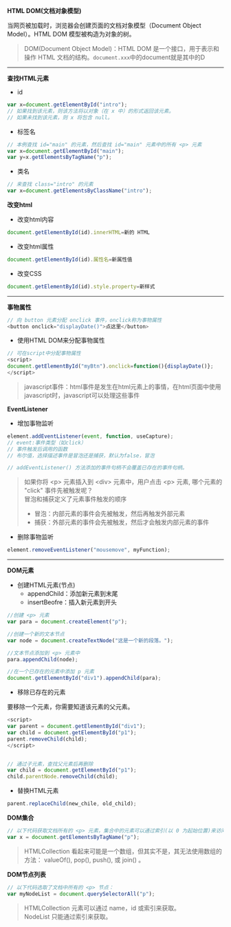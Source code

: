 **HTML DOM(文档对象模型)**

当网页被加载时，浏览器会创建页面的文档对象模型（Document Object Model）。HTML DOM 模型被构造为对象的树。

> DOM(Document Object Model)：HTML DOM 是一个接口，用于表示和操作 HTML 文档的结构。`document.xxx`中的document就是其中的D

---

**查找HTML元素**

- id
```js
var x=document.getElementById("intro");
// 如果找到该元素，则该方法将以对象（在 x 中）的形式返回该元素。
// 如果未找到该元素，则 x 将包含 null。
```
- 标签名
```js
// 本例查找 id="main" 的元素，然后查找 id="main" 元素中的所有 <p> 元素
var x=document.getElementById("main");
var y=x.getElementsByTagName("p");

```
- 类名
```js
// 来查找 class="intro" 的元素
var x=document.getElementsByClassName("intro");
```

**改变html**

- 改变html内容
```js
document.getElementById(id).innerHTML=新的 HTML
```
- 改变html属性
```js
document.getElementById(id).属性名=新属性值
```
- 改变CSS 
```js
document.getElementById(id).style.property=新样式
```
---

**事物属性**
```js
// 向 button 元素分配 onclick 事件，onclick称为事物属性
<button onclick="displayDate()">点这里</button>
```
- 使用HTML DOM来分配事物属性
```js
// 可在script中分配事物属性
<script>
document.getElementById("myBtn").onclick=function(){displayDate()};
</script>
```

> javascript事件：html事件是发生在html元素上的事情，在html页面中使用javascript时，javascript可以处理这些事件


**EventListener**

- 增加事物监听

```js
element.addEventListener(event, function, useCapture);
// event:事件类型（如click）
// 事件触发后调用的函数
// 布尔值，选择描述事件是冒泡还是捕获，默认为false，冒泡

// addEventListener() 方法添加的事件句柄不会覆盖已存在的事件句柄。
```
> 如果你将 \<p> 元素插入到 \<div> 元素中，用户点击 \<p> 元素, 哪个元素的 "click" 事件先被触发呢？  
> 冒泡和捕获定义了元素事件触发的顺序  
> - 冒泡：内部元素的事件会先被触发，然后再触发外部元素
> - 捕获：外部元素的事件会先被触发，然后才会触发内部元素的事件


- 删除事物监听

```js
element.removeEventListener("mousemove", myFunction);
```
---



**DOM元素**

- 创建HTML元素(节点)
    - appendChild：添加新元素到末尾
    - insertBeofre：插入新元素到开头

```js
//创建 <p> 元素
var para = document.createElement("p");

//创建一个新的文本节点
var node = document.createTextNode("这是一个新的段落。");

//文本节点添加到 <p> 元素中
para.appendChild(node);

//在一个已存在的元素中添加 p 元素
document.getElementById("div1").appendChild(para);
```

- 移除已存在的元素

要移除一个元素，你需要知道该元素的父元素。

```js
<script>
var parent = document.getElementById("div1");
var child = document.getElementById("p1");
parent.removeChild(child);
</script>


// 通过子元素，查找父元素后再删除
var child = document.getElementById("p1");
child.parentNode.removeChild(child);
```

- 替换HTML元素

```js
parent.replaceChild(new_chile, old_child);
```


**DOM集合**

```js
// 以下代码获取文档所有的 <p> 元素，集合中的元素可以通过索引(以 0 为起始位置)来访问。
var x = document.getElementsByTagName("p");
```

> HTMLCollection 看起来可能是一个数组，但其实不是，其无法使用数组的方法： valueOf(), pop(), push(), 或 join() 。


**DOM节点列表**

```js
// 以下代码选取了文档中所有的 <p> 节点：
var myNodeList = document.querySelectorAll("p");
```

> HTMLCollection 元素可以通过 name，id 或索引来获取。  
> NodeList 只能通过索引来获取。

